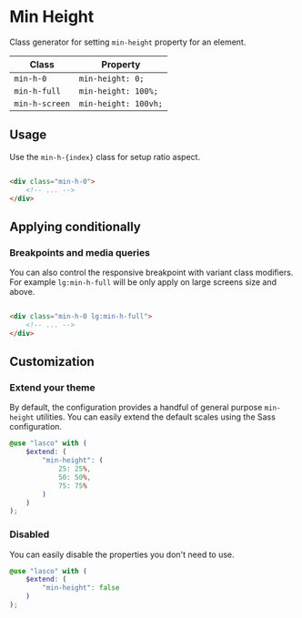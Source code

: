 # Min Height

Class generator for setting `min-height` property for an element.

| Class          | Property             |
|----------------|----------------------|
| `min-h-0`      | `min-height: 0;`     |
| `min-h-full`   | `min-height: 100%;`  |
| `min-h-screen` | `min-height: 100vh;` |

## Usage

Use the `min-h-{index}` class for setup ratio aspect.

```html

<div class="min-h-0">
    <!-- ... -->
</div>
```

## Applying conditionally

### Breakpoints and media queries

You can also control the responsive breakpoint with variant class modifiers. For example `lg:min-h-full` will be only
apply on large screens size and above.

```html

<div class="min-h-0 lg:min-h-full">
    <!-- ... -->
</div>
```

## Customization

### Extend your theme

By default, the configuration provides a handful of general purpose `min-height` utilities. You can easily extend the
default scales using the Sass configuration.

```scss
@use "lasco" with (
    $extend: (
        "min-height": (
            25: 25%,
            50: 50%,
            75: 75%
        )
    )
);
```

### Disabled

You can easily disable the properties you don't need to use.

```scss
@use "lasco" with (
    $extend: (
        "min-height": false
    )
);
```
